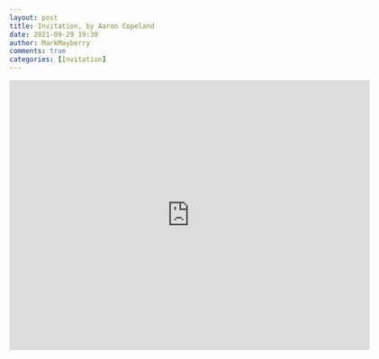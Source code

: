 ```yaml
---
layout: post
title: Invitation, by Aaron Copeland
date: 2021-09-29 19:30
author: MarkMayberry
comments: true
categories: [Invitation]
---
```

<p><iframe src="https://player.vimeo.com/video/622652918?h=848ed9a695&amp;title=0&amp;byline=0" width="640" height="480" frameborder="0" allowfullscreen=""></iframe></p>
